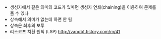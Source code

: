 - 생성자에서 같은 의미의 코드가 있따면 생성자 연쇄(chaining)을 이용하여 문제를 풀 수 있다
- 상속해서 의미가 없는데 하면 안 됨
- 상속은 최후의 보루
- 리스코프 치환 원칙 (LSP) http://vandbt.tistory.com/m/41
